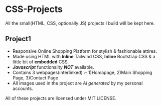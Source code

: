 # CSS-Projects
All the small(HTML, CSS, optionally JS) projects I build will be kept here.

  ## **Project1**
  - Responsive Online Shopping Platform for stylish & fashionable attires.
  - Made using HTML with **Inline** Tailwind CSS, **Inline** Bootstrap CSS & a little bit of **embedded** CSS.
  - _**Javascript**_ functionality _**NOT**_ available.
  - Contains 3 webpages(interlinked) :- 1)Homapage, 2)Main Shopping Page, 3)Contact Page
  - All images used in the project are _AI generated_ by my personal accounts.

All of these projects are licensed under MIT LICENSE.
